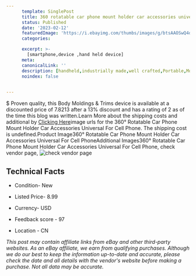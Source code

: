 ```yaml
---
      template: SinglePost
      title: 360 rotatable car phone mount holder car accessories universal for cell phone
      status: Published
      date: '2023-02-12'
      featuredImage: 'https://i.ebayimg.com/thumbs/images/g/btsAAOSwQ4didRyb/s-l225.jpg'
      categories: 

      excerpt: >-
        [smartphone,device ,hand held device]
      meta:
      canonicalLink: ''
      description: [handheld,industrially made,well crafted,Portable,Mobile,Compact,Convenient,Lightweight,Maneuverable,Man-portable,Miniature,Carriable,Hand-held,Light,Holdable,Transportable,Mobile device,Pocket-sized,On-the-go,Wireless,Cordless,Compact size,Convenient size, smartphone,device ,hand held device]
      noindex: false

        
---
```

$
    Proven quality, this Body Moldings & Trims device is available at a discounted price of 7.8213 after a 13% discount and has a rating of 2 as of the time this blog was written.Learn More about the shipping costs and additional by [Clicking Here](https://www.ebay.com/itm/363829294428?fits=Make%3AMercury&hash=item54b5ea755c%3Ag%3AbtsAAOSwQ4didRyb&mkevt=1&mkcid=1&mkrid=711-53200-19255-0&campid=%253CePNCampaignId%253E&customid=%253CreferenceId%253E&toolid=10049)image urls for the 360° Rotatable Car Phone Mount Holder Car Accessories Universal For Cell Phone. The shipping cost is undefined.Product Image360° Rotatable Car Phone Mount Holder Car Accessories Universal For Cell PhoneAdditional Images360° Rotatable Car Phone Mount Holder Car Accessories Universal For Cell Phone, check vendor page, ![check vendor page](https://origin-galleryplus.ebayimg.com/ws/web/363829294428_2_0_1/225x225.jpg,https://origin-galleryplus.ebayimg.com/ws/web/363829294428_3_0_1/225x225.jpg,https://origin-galleryplus.ebayimg.com/ws/web/363829294428_4_0_1/225x225.jpg,https://origin-galleryplus.ebayimg.com/ws/web/363829294428_5_0_1/225x225.jpg,https://origin-galleryplus.ebayimg.com/ws/web/363829294428_6_0_1/225x225.jpg,https://origin-galleryplus.ebayimg.com/ws/web/363829294428_7_0_1/225x225.jpg,https://origin-galleryplus.ebayimg.com/ws/web/363829294428_8_0_1/225x225.jpg,https://origin-galleryplus.ebayimg.com/ws/web/363829294428_9_0_1/225x225.jpg,https://origin-galleryplus.ebayimg.com/ws/web/363829294428_10_0_1/225x225.jpg,https://origin-galleryplus.ebayimg.com/ws/web/363829294428_11_0_1/225x225.jpg)
    
    

 ## Technical Facts 



     
      

 - Condition- New 


      

 - Listed Price- 8.99 


      

 - Currency- USD 


      

 - Feedback score - 97 


      

 - Location - CN 


      
      

 *_This post may contain affiliate links from eBay and other third-party websites. As an eBay affiliate, we earn from qualifying purchases. Although we do our best to keep the information up-to-date and accurate, please check the date and all details with the vendor's website before making a purchase. Not all data may be accurate._*



    
    
    
    
    